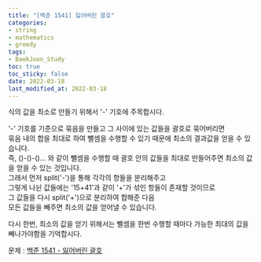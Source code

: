 ```yaml
---
title: "[백준 1541] 잃어버린 괄호"
categories: 
- string
- mathematics
- greedy
tags:
- BaekJoon_Study
toc: true
toc_sticky: false
date: 2022-03-18
last_modified_at: 2022-03-18
---
```


식의 값을 최소로 만들기 위해서 '-' 기호에 주목합시다.

'-' 기호를 기준으로 묶음을 만들고 그 사이에 있는 값들을 괄호로 묶어버리면  
묶음 내의 합을 최대로 하여 뺄셈을 수행할 수 있기 때문에 최소의 결과값을 얻을 수 있습니다.  
즉, ()-()-()... 와 같이 뺄셈을 수행할 때 괄호 안의 값들을 최대로 만들어주면 최소의 값을 얻을 수 있는 것입니다.  
그래서 먼저 split('-')을 통해 각각의 항들을 분리해주고  
그렇게 나뉜 값들에는 '15+41'과 같이 '+'가 섞인 항들이 존재할 것이므로  
그 값들을 다시 split('+')으로 분리하여 합해준 다음  
모든 값들을 빼주면 최소의 값을 얻어낼 수 있습니다.  

다시 한번, 최소의 값을 얻기 위해서는 뺄셈을 한번 수행할 때마다 가능한 최대의 값을 빼나가야함을 기억합시다.

문제 : [백준 1541 - 잃어버린 괄호](https://www.acmicpc.net/problem/1541)

<script src="https://gist.github.com/Ryumaker/0093bf6de384405f9b86c2debbbedebb.js"></script>



